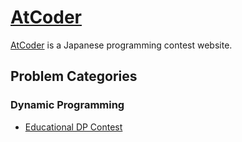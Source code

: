 # [AtCoder](https://atcoder.jp/)

[AtCoder](https://atcoder.jp/) is a Japanese programming contest website.

## Problem Categories
### Dynamic Programming
- [Educational DP Contest](Educational%20DP%20Contest)
